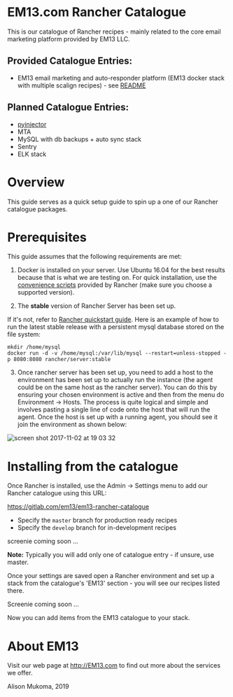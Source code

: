 # EM13.com Rancher Catalogue

This is our catalogue of Rancher recipes - mainly related to
the core email marketing platform provided by EM13 LLC.


Provided Catalogue Entries:
---------------------------
* EM13 email marketing and auto-responder platform (EM13 docker stack with multiple scalign recipes) - see
  [README](./templates/docker-em13/README.md)  


Planned Catalogue Entries:
---------------------------

* [pyinjector](https://gitlab.com/em13/pyinjector)
* MTA
* MySQL with db backups + auto sync stack
* Sentry
* ELK stack

# Overview

This guide serves as a quick setup guide to spin up a one of our Rancher catalogue packages.

# Prerequisites

This guide assumes that the following requirements are met:

1. Docker is installed on your server. Use Ubuntu 16.04 for the best results
because that is what we are testing on. For quick installation, use the
[convenience scripts](http://rancher.com/docs/rancher/v1.6/en/hosts/#supported-docker-versions)
provided by Rancher (make sure you choose a supported version).


2. The **stable** version of Rancher Server has been set up.

If it's not, refer to [Rancher quickstart guide](http://rancher.com/docs/rancher/v1.6/en/installing-rancher/installing-server/). Here is an example of how to run the latest stable release with a persistent mysql database stored on the file system:

```
mkdir /home/mysql
docker run -d -v /home/mysql:/var/lib/mysql --restart=unless-stopped -p 8080:8080 rancher/server:stable
```

3. Once rancher server has been set up, you need to add a host to the environment has been set up to actually run the instance (the agent could be on the same host as the rancher server). You can do this by ensuring your chosen environment is active and then from the menu do Environment -> Hosts. The process is quite logical and simple and involves pasting a single line of code onto the host that will run the agent. Once the host is set up with a running agent, you should see it join the environment as shown below:


![screen shot 2017-11-02 at 19 03 32](https://user-images.githubusercontent.com/178003/32339631-0bbb10f6-c001-11e7-9218-37074d7feafc.png)



# Installing from the catalogue

Once Rancher is installed, use the Admin -> Settings menu to
add our Rancher catalogue using this URL:

https://gitlab.com/em13/em13-rancher-catalogue

* Specify the ``master`` branch for production ready recipes
* Specify the ``develop`` branch for in-development recipes

screenie coming soon ...

**Note:** Typically you will add only one of catalogue entry - if unsure, use master.

Once your settings are saved open a Rancher environment and set up a
stack from the catalogue's 'EM13' section - you will see
our recipes listed there.

Screenie coming soon ...

Now you can add items from the EM13 catalogue to your stack.


# About EM13

Visit our web page at http://EM13.com to find out
more about the services we offer.

Alison Mukoma, 2019
